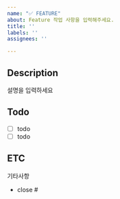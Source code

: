 ```yaml
---
name: "✅ FEATURE"
about: Feature 작업 사항을 입력해주세요.
title: ''
labels: ''
assignees: ''

---
```


## Description
설명을 입력하세요

## Todo
- [ ] todo
- [ ] todo

## ETC
기타사항

- close #
